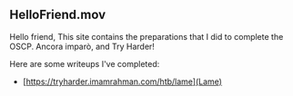 ## HelloFriend.mov
Hello friend, This site contains the preparations that I did to complete the OSCP. Ancora imparò, and Try Harder!

Here are some writeups I've completed:
- [https://tryharder.imamrahman.com/htb/lame](Lame)
